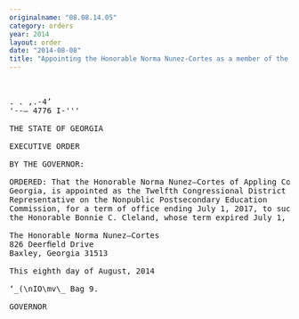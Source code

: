 ```yaml
---
originalname: "08.08.14.05"
category: orders
year: 2014
layout: order
date: "2014-08-08"
title: "Appointing the Honorable Norma Nunez-Cortes as a member of the Nonpublic Postsecondary Education Commission"
---
```

<pre>
      

. . ,.-4’
'--— 4776 I-'''

THE STATE OF GEORGIA

EXECUTIVE ORDER

BY THE GOVERNOR:

ORDERED: That the Honorable Norma Nunez—Cortes of Appling County,
Georgia, is appointed as the Twelfth Congressional District
Representative on the Nonpublic Postsecondary Education
Commission, for a term of office ending July 1, 2017, to succeed
the Honorable Bonnie C. Cleland, whose term expired July 1, 2011.

The Honorable Norma Nunez—Cortes
826 Deerﬁeld Drive
Baxley, Georgia 31513

This eighth day of August, 2014

‘_(\nIO\mv\_ Bag 9.

GOVERNOR

</pre>
